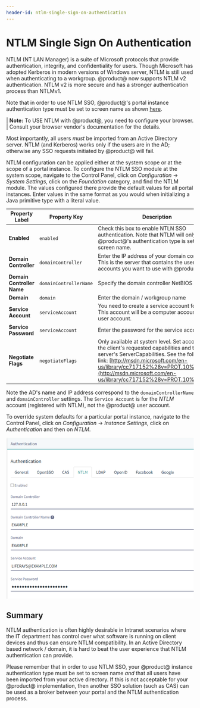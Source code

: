 ```yaml
---
header-id: ntlm-single-sign-on-authentication
---
```


#  NTLM Single Sign On Authentication

NTLM (NT LAN Manager) is a suite of Microsoft protocols that provide
authentication, integrity, and confidentiality for users. Though Microsoft has
adopted Kerberos in modern versions of Windows server, NTLM is still used when
authenticating to a workgroup. @product@ now supports NTLM v2
authentication. NTLM v2 is more secure and has a stronger authentication process
than NTLMv1.

Note that in order to use NTLM SSO, @product@'s portal instance authentication
type must be set to screen name as shown 
[here](/docs/7-0/user/-/knowledge_base/u/instance-settings#authentication). 

| **Note:** To USE NTLM with @product@, you need to configure your browser.
| Consult your browser vendor's documentation for the details.

Most importantly, all users *must* be imported from an Active Directory server.
NTLM (and Kerberos) works only if the users are in the AD; otherwise any SSO
requests initiated by @product@ will fail.


NTLM configuration can be applied either at the system scope or at the scope of
a portal instance. To configure the NTLM SSO module at the system scope,
navigate to the Control Panel, click on *Configuration* &rarr; *System Settings*, click
on the *Foundation* category, and find the NTLM module. The values configured
there provide the default values for all portal instances. Enter values in the
same format as you would when initializing a Java primitive type with a literal
value.

Property Label | Property Key | Description | Type
---- | ---- | ---- | ----
**Enabled** | `enabled` | Check this box to enable NTLN SSO authentication. Note that NTLM will only work if @product@'s authentication type is set to screen name. | `boolean`
**Domain Controller** | `domainController` | Enter the IP address of your domain controller. This is the server that contains the user accounts you want to use with @product@. | `String`
**Domain Controller Name** | `domainControllerName` | Specify the domain controller NetBIOS name. | `String`
**Domain** | `domain` | Enter the domain / workgroup name | `String`
**Service Account** | `serviceAccount` | You need to create a service account for NTLM. This account will be a computer account, not a user account. | `String`
**Service Password** | `serviceAccount` | Enter the password for the service account. | `String`
**Negotiate Flags** | `negotiateFlags` | Only available at system level. Set according to the client's requested capabilities and the server's ServerCapabilities. See the following link: [http://msdn.microsoft.com/en-us/library/cc717152%28v=PROT.10%29.aspx](http://msdn.microsoft.com/en-us/library/cc717152%28v=PROT.10%29.aspx) | `String`


Note the AD's name and IP address correspond to the `domainControllerName` and
`domainController` settings. The `Service Account` is for the _NTLM_ account
(registered with NTLM), not the @product@ user account.

To override system defaults for a particular portal instance, navigate to the
Control Panel, click on *Configuration* &rarr; *Instance Settings*, click on
*Authentication* and then on *NTLM*.

![Figure 1: The NTLM settings on the Authentication tab let you configure SSO for Microsoft environments.](../../../images/ntlm.png)

## Summary

NTLM authentication is often highly desirable in Intranet scenarios where the
IT department has control over what software is running on client devices and
thus can ensure NTLM compatibility. In an Active Directory based network /
domain, it is hard to beat the user experience that NTLM authentication can
provide.

Please remember that in order to use NTLM SSO, your @product@ instance
authentication type must be set to screen name *and* that all users have been
imported from your active directory. If this is not acceptable for your
@product@ implementation, then another SSO solution (such as CAS) can be used as
a broker between your portal and the NTLM authentication process.
